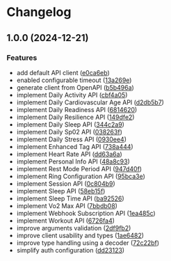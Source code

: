 # Changelog

## 1.0.0 (2024-12-21)


### Features

* add default API client ([e0ca6eb](https://github.com/tgrk/ex_oura/commit/e0ca6eb06d17dd74816da3dfde5c7e709f21542d))
* enabled configurable timeout ([13a269e](https://github.com/tgrk/ex_oura/commit/13a269e132979671b23d213573db8cf588ddc71b))
* generate client from OpenAPI ([b5b496a](https://github.com/tgrk/ex_oura/commit/b5b496a66dea19b24347700a8579f896f6af8214))
* implement Daily Activity API ([cbf4a05](https://github.com/tgrk/ex_oura/commit/cbf4a059c87d90aa7569f1bac69dd4928aea2b78))
* implement Daily Cardiovascular Age API ([d2db5b7](https://github.com/tgrk/ex_oura/commit/d2db5b7d9def324ecf9f5656ad7b7ea1f3e19d1c))
* implement Daily Readiness API ([6814620](https://github.com/tgrk/ex_oura/commit/681462057360433aa4b3e2f01af283d3c171093d))
* implement Daily Resilience API ([149dfe2](https://github.com/tgrk/ex_oura/commit/149dfe226ba9f272a4d9f22cc9d7d2ec4f1f1317))
* implement Daily Sleep API ([344c2a9](https://github.com/tgrk/ex_oura/commit/344c2a93f87f7b6cce81e06c7ae38370d6199d86))
* implement Daily Sp02 API ([038263f](https://github.com/tgrk/ex_oura/commit/038263f324a66c1e670a632da022cde3e45cb11b))
* implement Daily Stress API ([0930ee4](https://github.com/tgrk/ex_oura/commit/0930ee4e588e8eb741d5610cd4a00576154dd8a8))
* implement Enhanced Tag API ([738a444](https://github.com/tgrk/ex_oura/commit/738a444c54a73d24e56450a4108b2cd40d12c34c))
* implement Heart Rate API ([dd63a6a](https://github.com/tgrk/ex_oura/commit/dd63a6afe4015964a5ec053786bc103664d9238c))
* implement Personal Info API ([48a8c93](https://github.com/tgrk/ex_oura/commit/48a8c93378712821336d3ef32a19a9394a9a51e1))
* implement Rest Mode Period API ([947d40f](https://github.com/tgrk/ex_oura/commit/947d40f2fe4e6569d74cd2845ebab79134dbe355))
* implement Ring Configuration API ([95bca3e](https://github.com/tgrk/ex_oura/commit/95bca3e9002c849476f2cc7e81c4778924e43b19))
* implement Session API ([0c804b9](https://github.com/tgrk/ex_oura/commit/0c804b94eb8d2b22a6afc37142b691af5304e159))
* implement Sleep API ([58eb15f](https://github.com/tgrk/ex_oura/commit/58eb15fea15966f506365c9f21d856ac23628d7b))
* implement Sleep Time API ([ba92526](https://github.com/tgrk/ex_oura/commit/ba92526d44d7621e7dd82f1b3b9aa39d6024a336))
* implement Vo2 Max API ([7bbdb08](https://github.com/tgrk/ex_oura/commit/7bbdb0839683688d59a7fb5fd120485d11599612))
* implement Webhook Subscription API ([1ea485c](https://github.com/tgrk/ex_oura/commit/1ea485c85b11954a52d294217b6c07b0a304772c))
* implement Workout API ([6726fa4](https://github.com/tgrk/ex_oura/commit/6726fa46b87d3db90e3c0284c6dfdde1e8a56de2))
* improve arguments validation ([2df9fb2](https://github.com/tgrk/ex_oura/commit/2df9fb2b70d92bf64ea40e1c0ad665f8c482db16))
* improve client usability and types ([1ae6482](https://github.com/tgrk/ex_oura/commit/1ae648274216902992bba4812e5aa54b19655d22))
* improve type handling using a decoder ([72c22bf](https://github.com/tgrk/ex_oura/commit/72c22bfba344cfcc7de33da1ad6ddb7e3f8652cd))
* simplify auth configuration ([dd23123](https://github.com/tgrk/ex_oura/commit/dd231232014f39e06d5b356061d9696644a90f0f))
